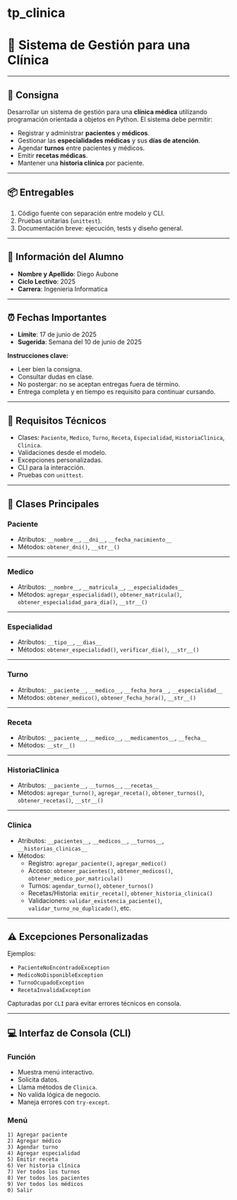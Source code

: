 # tp_clinica
# 🏥 Sistema de Gestión para una Clínica

---

## 📝 Consigna

Desarrollar un sistema de gestión para una **clínica médica** utilizando programación orientada a objetos en Python. El sistema debe permitir:

- Registrar y administrar **pacientes** y **médicos**.
- Gestionar las **especialidades médicas** y sus **días de atención**.
- Agendar **turnos** entre pacientes y médicos.
- Emitir **recetas médicas**.
- Mantener una **historia clínica** por paciente.

---

## 📦 Entregables

1. Código fuente con separación entre modelo y CLI.
2. Pruebas unitarias (`unittest`).
3. Documentación breve: ejecución, tests y diseño general.

---

## 👤 Información del Alumno

- **Nombre y Apellido**: Diego Aubone  
- **Ciclo Lectivo**: 2025  
- **Carrera**: Ingenieria Informatica  

---

## ⏰ Fechas Importantes

- **Límite**: 17 de junio de 2025  
- **Sugerida**: Semana del 10 de junio de 2025  

**Instrucciones clave:**

- Leer bien la consigna.
- Consultar dudas en clase.
- No postergar: no se aceptan entregas fuera de término.
- Entrega completa y en tiempo es requisito para continuar cursando.

---

## 🚨 Requisitos Técnicos

- Clases: `Paciente`, `Medico`, `Turno`, `Receta`, `Especialidad`, `HistoriaClinica`, `Clinica`.
- Validaciones desde el modelo.
- Excepciones personalizadas.
- CLI para la interacción.
- Pruebas con `unittest`.

---

## 📘 Clases Principales

### Paciente

- Atributos: `__nombre__`, `__dni__`, `__fecha_nacimiento__`
- Métodos: `obtener_dni()`, `__str__()`

---

### Medico

- Atributos: `__nombre__`, `__matricula__`, `__especialidades__`
- Métodos: `agregar_especialidad()`, `obtener_matricula()`, `obtener_especialidad_para_dia()`, `__str__()`

---

### Especialidad

- Atributos: `__tipo__`, `__dias__`
- Métodos: `obtener_especialidad()`, `verificar_dia()`, `__str__()`

---

### Turno

- Atributos: `__paciente__`, `__medico__`, `__fecha_hora__`, `__especialidad__`
- Métodos: `obtener_medico()`, `obtener_fecha_hora()`, `__str__()`

---

### Receta

- Atributos: `__paciente__`, `__medico__`, `__medicamentos__`, `__fecha__`
- Métodos: `__str__()`

---

### HistoriaClinica

- Atributos: `__paciente__`, `__turnos__`, `__recetas__`
- Métodos: `agregar_turno()`, `agregar_receta()`, `obtener_turnos()`, `obtener_recetas()`, `__str__()`

---

### Clinica

- Atributos: `__pacientes__`, `__medicos__`, `__turnos__`, `__historias_clinicas__`
- Métodos:
  - Registro: `agregar_paciente()`, `agregar_medico()`
  - Acceso: `obtener_pacientes()`, `obtener_medicos()`, `obtener_medico_por_matricula()`
  - Turnos: `agendar_turno()`, `obtener_turnos()`
  - Recetas/Historia: `emitir_receta()`, `obtener_historia_clinica()`
  - Validaciones: `validar_existencia_paciente()`, `validar_turno_no_duplicado()`, etc.

---

## ⚠️ Excepciones Personalizadas

Ejemplos:
- `PacienteNoEncontradoException`
- `MedicoNoDisponibleException`
- `TurnoOcupadoException`
- `RecetaInvalidaException`

Capturadas por `CLI` para evitar errores técnicos en consola.

---

## 💻 Interfaz de Consola (CLI)

### Función

- Muestra menú interactivo.
- Solicita datos.
- Llama métodos de `Clinica`.
- No valida lógica de negocio.
- Maneja errores con `try-except`.

### Menú

```text
1) Agregar paciente
2) Agregar médico
3) Agendar turno
4) Agregar especialidad
5) Emitir receta
6) Ver historia clínica
7) Ver todos los turnos
8) Ver todos los pacientes
9) Ver todos los médicos
0) Salir
